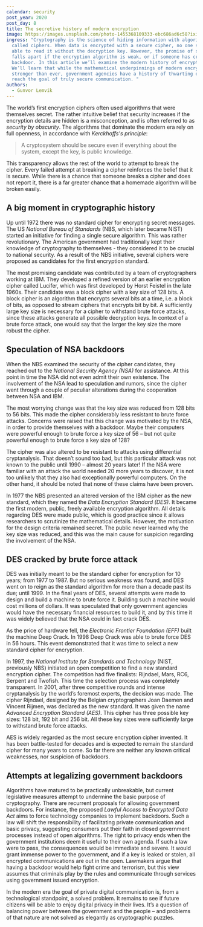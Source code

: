 ```yaml
---
calendar: security
post_year: 2020
post_day: 8
title: The secretive history of modern encryption
image: https://images.unsplash.com/photo-1455368109333-ebc686ad6c58?ixid=MXwxMjA3fDB8MHxwaG90by1wYWdlfHx8fGVufDB8fHw%3D&ixlib=rb-1.2.1&auto=format&fit=crop&w=2555&q=80
ingress: "Cryptography is the science of hiding information with algorithms
  called ciphers. When data is encrypted with a secure cipher, no one should be
  able to read it without the decryption key. However, the promise of security
  falls apart if the encryption algorithm is weak, or if someone has created a
  backdoor. In this article we’ll examine the modern history of encryption.
  We’ll learn that while the mathematical underpinnings of modern encryption is
  stronger than ever, government agencies have a history of thwarting efforts to
  reach the goal of truly secure communication. "
authors:
  - Gunvor Lemvik
---
```

The world’s first encryption ciphers often used algorithms that were themselves secret. The rather intuitive belief that security increases if the encryption details are hidden is a misconception, and is often referred to as _security by obscurity_. The algorithms that dominate the modern era rely on full openness, in accordance with _Kerckhoffs's principle_:
> A cryptosystem should be secure even if everything about the system, except the key, is public knowledge.

This transparency allows the rest of the world to attempt to break the cipher. Every failed attempt at breaking a cipher reinforces the belief that it is secure. While there is a chance that someone breaks a cipher and does not report it, there is a far greater chance that a homemade algorithm will be broken easily.

## A big moment in cryptographic history

Up until 1972 there was no standard cipher for encrypting secret messages. The US _National Bureau of Standards_ (NBS, which later became NIST) started an initiative for finding a single secure algorithm. This was rather revolutionary. The American government had traditionally kept their knowledge of cryptography to themselves - they considered it to be crucial to national security. As a result of the NBS initiative, several ciphers were proposed as candidates for the first encryption standard.

The most promising candidate was contributed by a team of cryptographers working at IBM. They developed a refined version of an earlier encryption cipher called Lucifer, which was first developed by Horst Feistel in the late 1960s. Their candidate was a block cipher with a key size of 128 bits. A block cipher is an algorithm that encrypts several bits at a time, i.e. a block of bits, as opposed to stream ciphers that encrypts bit by bit. A sufficiently large key size is necessary for a cipher to withstand brute force attacks, since these attacks generate all possible decryption keys. In context of a brute force attack, one would say that the larger the key size the more robust the cipher.

## Speculation of NSA backdoors

When the NBS examined the security of the cipher candidates, they reached out to the _National Security Agency (NSA)_ for assistance. At this point in time the NSA did not even admit their own existence. The involvement of the NSA lead to speculation and rumors, since the cipher went through a couple of peculiar alterations during the cooperation between NSA and IBM. 

The most worrying change was that the key size was reduced from 128 bits to 56 bits. This made the cipher considerably less resistant to brute force attacks. Concerns were raised that this change was motivated by the NSA, in order to provide themselves with a backdoor. Maybe their computers were powerful enough to brute force a key size of 56 – but not quite powerful enough to brute force a key size of 128? 

The cipher was also altered to be resistant to attacks using differential cryptanalysis. That doesn’t sound too bad, but this particular attack was not known to the public until 1990 – almost 20 years later! If the NSA were familiar with an attack the world needed 20 more years to discover, it is not too unlikely that they also had exceptionally powerful computers. On the other hand, it should be noted that none of these claims have been proven. 


In 1977 the NBS presented an altered version of the IBM cipher as the new standard, which they named the _Data Encryption Standard (DES)_. It became the first modern, public, freely available encryption algorithm. All details regarding DES were made public, which is good practice since it allows researchers to scrutinize the mathematical details. However, the motivation for the design criteria remained secret. The public never learned why the key size was reduced, and this was the main cause for suspicion regarding the involvement of the NSA.

## DES cracked by brute force attack

DES was initially meant to be the standard cipher for encryption for 10 years; from 1977 to 1987. But no serious weakness was found, and DES went on to reign as the standard algorithm for more than a decade past its due; until 1999. In the final years of DES, several attempts were made to design and build a machine to brute force it. Building such a machine would cost millions of dollars. It was speculated that only government agencies would have the necessary financial resources to build it, and by this time it was widely believed that the NSA could in fact crack DES.

As the price of hardware fell, the _Electronic Frontier Foundation (EFF)_ built the machine Deep Crack. In 1998 Deep Crack was able to brute force DES in 56 hours. This event demonstrated that it was time to select a new standard cipher for encryption.

In 1997, the _National Institute for Standards and Technology_ (NIST, previously NBS) initiated an open competition to find a new standard encryption cipher. The competition had five finalists: Rijndael, Mars, RC6, Serpent and Twofish. This time the selection process was completely transparent. In 2001, after three competitive rounds and intense cryptanalysis by the world’s foremost experts, the decision was made. The cipher Rijndael, designed by the Belgian cryptographers Joan Daemen and Vincent Rijmen, was declared as the new standard. It was given the name _Advanced Encryption Standard (AES)_. This cipher has three possible key sizes: 128 bit, 192 bit and 256 bit. All these key sizes were sufficiently large to withstand brute force attacks.

AES is widely regarded as the most secure encryption cipher invented. It has been battle-tested for decades and is expected to remain the standard cipher for many years to come. So far there are neither any known critical weaknesses, nor suspicion of backdoors.

## Attempts at legalizing government backdoors

Algorithms have matured to be practically unbreakable, but current legislative measures attempt to undermine the basic purpose of cryptography. There are recurrent proposals for allowing government backdoors. For instance, the proposed _Lawful Access to Encrypted Data Act_ aims to force technology companies to implement backdoors. Such a law will shift the responsibility of facilitating private communication and basic privacy, suggesting consumers put their faith in closed government processes instead of open algorithms. The right to privacy ends when the government institutions deem it useful to their own agenda. If such a law were to pass, the consequences would be immediate and severe. It would grant immense power to the government, and if a key is leaked or stolen, all encrypted communications are out in the open. Lawmakers argue that having a backdoor would help fight crime and terrorism, but this view assumes that criminals play by the rules and communicate through services using government issued encryption. 

In the modern era the goal of private digital communication is, from a technological standpoint, a solved problem. It remains to see if future citizens will be able to enjoy digital privacy in their lives. It’s a question of balancing power between the government and the people – and problems of that nature are not solved as elegantly as cryptographic puzzles.